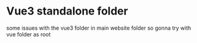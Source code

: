 # Vue3 standalone folder
 some issues with the vue3 folder in main website folder so gonna try with vue folder as root
